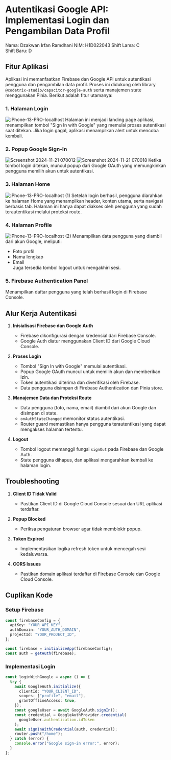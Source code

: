 # Autentikasi Google API: Implementasi Login dan Pengambilan Data Profil  
Nama: Dzakwan Irfan Ramdhani 
NIM: H1D022043
Shift Lama: C  
Shift Baru: D  

## Fitur Aplikasi
Aplikasi ini memanfaatkan Firebase dan Google API untuk autentikasi pengguna dan pengambilan data profil. Proses ini didukung oleh library `@codetrix-studio/capacitor-google-auth` serta manajemen state menggunakan Pinia. Berikut adalah fitur utamanya:  

### 1. Halaman Login  
![iPhone-13-PRO-localhost](https://github.com/user-attachments/assets/19cca009-2b7b-452b-be3a-c51c117a8c3b)
Halaman ini menjadi landing page aplikasi, menampilkan tombol "Sign In with Google" yang memulai proses autentikasi saat ditekan. Jika login gagal, aplikasi menampilkan alert untuk mencoba kembali.  

### 2. Popup Google Sign-In  
![Screenshot 2024-11-21 070012](https://github.com/user-attachments/assets/b1d0175a-83d5-48d7-969a-7f8dc6b69218)
![Screenshot 2024-11-21 070018](https://github.com/user-attachments/assets/d7cbabd8-529d-4e2e-bf52-bf64d92edfaf)
Ketika tombol login ditekan, muncul popup dari Google OAuth yang memungkinkan pengguna memilih akun untuk autentikasi.  

### 3. Halaman Home  
![iPhone-13-PRO-localhost (1)](https://github.com/user-attachments/assets/6e26a110-bb58-4369-ad98-c6083753c3b0)
Setelah login berhasil, pengguna diarahkan ke halaman Home yang menampilkan header, konten utama, serta navigasi berbasis tab. Halaman ini hanya dapat diakses oleh pengguna yang sudah terautentikasi melalui proteksi route.  

### 4. Halaman Profile  
![iPhone-13-PRO-localhost (2)](https://github.com/user-attachments/assets/4c1314f7-d172-4423-9387-dbd3a12d2523)
Menampilkan data pengguna yang diambil dari akun Google, meliputi:  
- Foto profil  
- Nama lengkap  
- Email  
Juga tersedia tombol logout untuk mengakhiri sesi.  

### 5. Firebase Authentication Panel  
Menampilkan daftar pengguna yang telah berhasil login di Firebase Console.  

## Alur Kerja Autentikasi  

1. **Inisialisasi Firebase dan Google Auth**  
   - Firebase dikonfigurasi dengan kredensial dari Firebase Console.  
   - Google Auth diatur menggunakan Client ID dari Google Cloud Console.  

2. **Proses Login**  
   - Tombol "Sign In with Google" memulai autentikasi.  
   - Popup Google OAuth muncul untuk memilih akun dan memberikan izin.  
   - Token autentikasi diterima dan diverifikasi oleh Firebase.  
   - Data pengguna disimpan di Firebase Authentication dan Pinia store.  

3. **Manajemen Data dan Proteksi Route**  
   - Data pengguna (foto, nama, email) diambil dari akun Google dan disimpan di state.  
   - `onAuthStateChanged` memonitor status autentikasi.  
   - Router guard memastikan hanya pengguna terautentikasi yang dapat mengakses halaman tertentu.  

4. **Logout**  
   - Tombol logout memanggil fungsi `signOut` pada Firebase dan Google Auth.  
   - State pengguna dihapus, dan aplikasi mengarahkan kembali ke halaman login.  

## Troubleshooting  

1. **Client ID Tidak Valid**  
   - Pastikan Client ID di Google Cloud Console sesuai dan URL aplikasi terdaftar.  

2. **Popup Blocked**  
   - Periksa pengaturan browser agar tidak memblokir popup.  

3. **Token Expired**  
   - Implementasikan logika refresh token untuk mencegah sesi kedaluwarsa.  

4. **CORS Issues**  
   - Pastikan domain aplikasi terdaftar di Firebase Console dan Google Cloud Console.  

## Cuplikan Kode  

### Setup Firebase  
```typescript
const firebaseConfig = {
  apiKey: "YOUR_API_KEY",
  authDomain: "YOUR_AUTH_DOMAIN",
  projectId: "YOUR_PROJECT_ID",
};

const firebase = initializeApp(firebaseConfig);
const auth = getAuth(firebase);
```  

### Implementasi Login  
```typescript
const loginWithGoogle = async () => {
  try {
    await GoogleAuth.initialize({
      clientId: "YOUR_CLIENT_ID",
      scopes: ["profile", "email"],
      grantOfflineAccess: true,
    });
    const googleUser = await GoogleAuth.signIn();
    const credential = GoogleAuthProvider.credential(
      googleUser.authentication.idToken
    );
    await signInWithCredential(auth, credential);
    router.push("/home");
  } catch (error) {
    console.error("Google sign-in error:", error);
  }
};
```  
